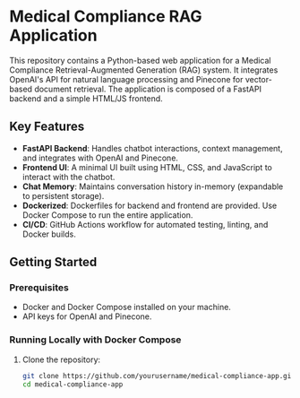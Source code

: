 # Medical Compliance RAG Application

This repository contains a Python-based web application for a Medical Compliance Retrieval-Augmented Generation (RAG) system. It integrates OpenAI's API for natural language processing and Pinecone for vector-based document retrieval. The application is composed of a FastAPI backend and a simple HTML/JS frontend.

## Key Features

- **FastAPI Backend**: Handles chatbot interactions, context management, and integrates with OpenAI and Pinecone.
- **Frontend UI**: A minimal UI built using HTML, CSS, and JavaScript to interact with the chatbot.
- **Chat Memory**: Maintains conversation history in-memory (expandable to persistent storage).
- **Dockerized**: Dockerfiles for backend and frontend are provided. Use Docker Compose to run the entire application.
- **CI/CD**: GitHub Actions workflow for automated testing, linting, and Docker builds.

## Getting Started

### Prerequisites

- Docker and Docker Compose installed on your machine.
- API keys for OpenAI and Pinecone.

### Running Locally with Docker Compose

1. Clone the repository:

   ```bash
   git clone https://github.com/yourusername/medical-compliance-app.git
   cd medical-compliance-app

